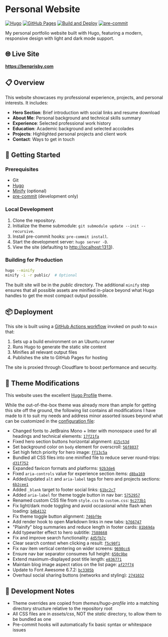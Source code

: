 # Personal Website

[![Hugo](https://img.shields.io/badge/Hugo-FF4088?logo=hugo&logoColor=white)](https://gohugo.io/)
[![GitHub Pages](https://img.shields.io/badge/GitHub%20Pages-222222?logo=github&logoColor=white)](https://pages.github.com/)
[![Build and Deploy](https://github.com/benprisby/personal-website/actions/workflows/hugo.yaml/badge.svg)](https://github.com/benprisby/personal-website/actions/workflows/hugo.yaml)
[![pre-commit](https://img.shields.io/badge/pre--commit-enabled-brightgreen?logo=pre-commit)](https://github.com/pre-commit/pre-commit)

My personal portfolio website built with Hugo, featuring a modern, responsive design with light and dark mode support.

## 🌐 Live Site

**<https://benprisby.com>**

## 📋 Overview

This website showcases my professional experience, projects, and personal interests. It includes:

- **Hero Section**: Brief introduction with social links and resume download
- **About Me**: Personal background and technical skills summary
- **Experience**: Selected professional work history
- **Education**: Academic background and selected accolades
- **Projects**: Highlighted personal projects and client work
- **Contact**: Ways to get in touch

## 🚀 Getting Started

### Prerequisites

- Git
- [Hugo](https://gohugo.io/installation/)
- [Minify](https://github.com/tdewolff/minify) (optional)
- [pre-commit](https://pre-commit.com) (development only)

### Local Development

1. Clone the repository.
2. Initialize the theme submodule: `git submodule update --init --recursive`.
3. Install pre-commit hooks: `pre-commit install`.
4. Start the development server: `hugo server -D`.
5. View the site (defaulting to <http://localhost:1313>).

### Building for Production

```bash
hugo --minify
minify -i -r public/  # Optional
```

The built site will be in the *public* directory. The additional `minify` step ensures that all possible assets are
minified in-place beyond what Hugo handles to get the most compact output possible.

## 📦 Deployment

This site is built using a [GitHub Actions workflow](.github/workflows/hugo.yaml) invoked on push to `main` that:

1. Sets up a build environment on an Ubuntu runner
2. Runs Hugo to generate the static site content
3. Minifies all relevant output files
4. Publishes the site to GitHub Pages for hosting

The site is proxied through Cloudflare to boost performance and security.

## 🎨 Theme Modifications

This website uses the excellent [Hugo Profile](https://github.com/gurusabarish/hugo-profile) theme.

While the out-of-the-box theme was already more than ample for getting this site off the ground, the following list
contains all modifications I have made to it to suit my needs and address minor assorted issues beyond what can be
customized in the [configuration file](hugo.yaml):

- Changed fonts to JetBrains Mono + Inter with monospace used for all headings and technical elements:
  [`17f21fa`](https://github.com/benprisby/personal-website/commit/17f21fa5a280352fdd314e4188a999851b4d9757)
- Fixed hero section buttons horizontal alignment:
  [`415c53d`](https://github.com/benprisby/personal-website/commit/415c53d3fddf64eea222e07d2f96ac4791403419)
- Set background color on `body` element for overscroll:
  [`56f8037`](https://github.com/benprisby/personal-website/commit/56f8037492f41c016594452874f00ae3c12b43c3)
- Set high fetch priority for hero image:
  [`ff13c5a`](https://github.com/benprisby/personal-website/commit/ff13c5a8d486d2cd1940527b6e175f09e552f203)
- Bundled all CSS files into one minified file to reduce server round-trips:
  [`d31f752`](https://github.com/benprisby/personal-website/commit/d31f7520dedf8b601812384cb4f9920d7c2ee1ac)
- Expanded favicon formats and platforms:
  [`92b3de6`](https://github.com/benprisby/personal-website/commit/92b3de69583e7e91acf17ba7c64ff5aa772dc2b1)
- Fixed `aria-controls` value for experience section items:
  [`d8ba169`](https://github.com/benprisby/personal-website/commit/d8ba169196605ef9aad36ab57437777a30b00190)
- Added/updated `alt` and `aria-label` tags for hero and projects sections:
  [`6b2cee1`](https://github.com/benprisby/personal-website/commit/6b2cee14017e89a4090cb974ea382baab1ca1d6d)
- Added `_blank` target to footer social links:
  [`61bc2c7`](https://github.com/benprisby/personal-website/commit/61bc2c7ae3433651a9fbf359afb3550ac1eebb14)
- Added `aria-label` for theme toggle button in nav bar:
  [`5752957`](https://github.com/benprisby/personal-website/commit/5752957d7b02054055ca837bcf28fd9004ad057b)
- Renamed custom CSS file from `style.css` to `custom.css`:
  [`9c273b1`](https://github.com/benprisby/personal-website/commit/9c273b18ee9521beaab7fddf5fa807356809d058)
- Fix light/dark mode toggling and avoid occasional white flash when loading:
  [`b4b4132`](https://github.com/benprisby/personal-website/commit/b4b41327dc2ec2cf1f8971f48db3586ede6909fd)
- Fix theme toggle button alignment:
  [`746bf9e`](https://github.com/benprisby/personal-website/commit/746bf9e1e35bfcdd29ab9d2af4bcd355257f5b00)
- Add render hook to open Markdown links in new tabs:
  [`b766747`](https://github.com/benprisby/personal-website/commit/b7667471e0c40d66869baf156a9c641c4bcc0bd7)
- "Plainify" blog summaries and reduce length in footer cards:
  [`81b69da`](https://github.com/benprisby/personal-website/commit/81b69dae19165038c23913aa72a566e479dd91f3)
- Add typewriter effect to hero subtitle:
  [`7588668`](https://github.com/benprisby/personal-website/commit/758866856647a67edd72165bb1fc4f32abfc7deb)
- Fix and improve search functionality:
  [`4d5fb7c`](https://github.com/benprisby/personal-website/commit/4d5fb7ce7a9de1415d85047c31c55d012686b563)
- Clear search context when clicking a result:
  [`f5c90f1`](https://github.com/benprisby/personal-website/commit/f5c90f19857363ea63a778ae334d750a11883c97)
- Fix nav item vertical centering on wider screens:
  [`9690cc6`](https://github.com/benprisby/personal-website/commit/9690cc6e0c4c65db2c3f32d8ab1a2beed79ad67a)
- Ensure nav bar separator consumes full height:
  [`650c9be`](https://github.com/benprisby/personal-website/commit/650c9be22462400c877fb23204e934b0b50fcd5e)
- Extend maximum-displayed post title length:
  [`e836771`](https://github.com/benprisby/personal-website/commit/e83677132196c47441a4ee8598ab3a6bbe7ae2e0)
- Maintain blog image aspect ratios on the list page:
  [`af27f74`](https://github.com/benprisby/personal-website/commit/af27f74ffefed584a0a3c9bda1f9061f73ad255e)
- Update to Font Awesome 6.7.2:
  [`bc3305b`](https://github.com/benprisby/personal-website/commit/bc3305b4ac4c7aee89eef40495e73dc210826dd7)
- Overhaul social sharing buttons (networks and styling):
  [`2741032`](https://github.com/benprisby/personal-website/commit/274103225bff308f98cc4eb34e197e9bc1a39bf3)

## 🔧 Development Notes

- Theme overrides are copied from *themes/hugo-profile* into a matching directory structure relative to the repository
  root
- All CSS files are in *assets/css*, NOT the *static* directory, to allow them to be bundled as one
- Pre-commit hooks will automatically fix basic syntax or whitespace issues

